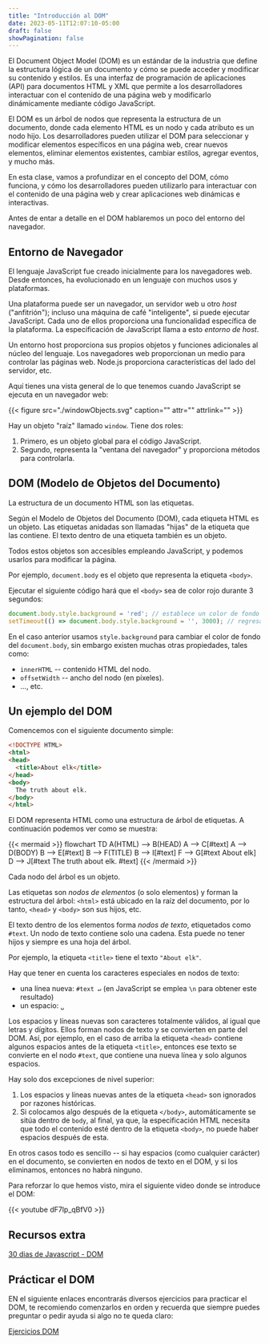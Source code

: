 ```yaml
---
title: "Introducción al DOM"
date: 2023-05-11T12:07:10-05:00
draft: false
showPagination: false
---
```



El Document Object Model (DOM) es un estándar de la industria que define la estructura lógica de un documento y cómo se puede acceder y modificar su contenido y estilos. Es una interfaz de programación de aplicaciones (API) para documentos HTML y XML que permite a los desarrolladores interactuar con el contenido de una página web y modificarlo dinámicamente mediante código JavaScript.

El DOM es un árbol de nodos que representa la estructura de un documento, donde cada elemento HTML es un nodo y cada atributo es un nodo hijo. Los desarrolladores pueden utilizar el DOM para seleccionar y modificar elementos específicos en una página web, crear nuevos elementos, eliminar elementos existentes, cambiar estilos, agregar eventos, y mucho más.

En esta clase, vamos a profundizar en el concepto del DOM, cómo funciona, y cómo los desarrolladores pueden utilizarlo para interactuar con el contenido de una página web y crear aplicaciones web dinámicas e interactivas.

Antes de entar a detalle en el DOM hablaremos un poco del entorno del navegador.

## Entorno de Navegador

El lenguaje JavaScript fue creado inicialmente para los navegadores web. Desde entonces, ha evolucionado en un lenguaje con muchos usos y plataformas.

Una plataforma puede ser un navegador, un servidor web u otro *host* ("anfitrión"); incluso una máquina de café "inteligente", si puede ejecutar JavaScript. Cada uno de ellos proporciona una funcionalidad específica de la plataforma. La especificación de JavaScript llama a esto *entorno de host*.

Un entorno host proporciona sus propios objetos y funciones adicionales al núcleo del lenguaje. Los navegadores web proporcionan un medio para controlar las páginas web. Node.js proporciona características del lado del servidor, etc.

Aquí tienes una vista general de lo que tenemos cuando JavaScript se ejecuta en un navegador web:

{{< figure src="./windowObjects.svg" caption="" attr="" attrlink="" >}}

Hay un objeto "raíz" llamado `window`. Tiene dos roles:

1. Primero, es un objeto global para el código JavaScript.
2. Segundo, representa la "ventana del navegador" y proporciona métodos para controlarla.

## DOM (Modelo de Objetos del Documento)

La estructura de un documento HTML son las etiquetas.

Según el Modelo de Objetos del Documento (DOM), cada etiqueta HTML es un objeto. Las etiquetas anidadas son llamadas "hijas" de la etiqueta que las contiene. El texto dentro de una etiqueta también es un objeto.

Todos estos objetos son accesibles empleando JavaScript, y podemos usarlos para modificar la página.

Por ejemplo, `document.body` es el objeto que representa la etiqueta `<body>`.

Ejecutar el siguiente código hará que el `<body>` sea de color rojo durante 3 segundos:

```js run
document.body.style.background = 'red'; // establece un color de fondo rojo
setTimeout(() => document.body.style.background = '', 3000); // regresa el color de fondo original despues de 3 segundos
```

En el caso anterior usamos `style.background` para cambiar el color de fondo del `document.body`, sin embargo existen muchas otras propiedades, tales como:

- `innerHTML` -- contenido HTML del nodo.
- `offsetWidth` -- ancho del nodo (en píxeles).
- ..., etc.

## Un ejemplo del DOM

Comencemos con el siguiente documento simple:

```html run no-beautify
<!DOCTYPE HTML>
<html>
<head>
  <title>About elk</title>
</head>
<body>
  The truth about elk.
</body>
</html>
```

El DOM representa HTML como una estructura de árbol de etiquetas. A continuación podemos ver como se muestra:

{{< mermaid >}}
flowchart TD
A(HTML) --> B(HEAD)
A --> C[#text]
A --> D(BODY)
B --> E[#text]
B --> F(TITLE)
B --> I[#text]
F --> G[#text About elk]
D --> J[#text The truth about elk. #text]
{{< /mermaid >}}
 
Cada nodo del árbol es un objeto.

Las etiquetas son *nodos de elementos* (o solo elementos) y forman la estructura del árbol: `<html>` está ubicado en la raíz del documento, por lo tanto, `<head>` y `<body>` son sus hijos, etc.

El texto dentro de los elementos forma *nodos de texto*, etiquetados como `#text`. Un nodo de texto contiene solo una cadena. Esta puede no tener hijos y siempre es una hoja del árbol.

Por ejemplo, la etiqueta `<title>` tiene el texto `"About elk"`.

Hay que tener en cuenta los caracteres especiales en nodos de texto:

- una línea nueva: `#text ↵` (en JavaScript se emplea `\n` para obtener este resultado)
- un espacio: `␣`

Los espacios y líneas nuevas son caracteres totalmente válidos, al igual que letras y dígitos. Ellos forman nodos de texto y se convierten en parte del DOM. Así, por ejemplo, en el caso de arriba la etiqueta `<head>` contiene algunos espacios antes de la etiqueta `<title>`, entonces ese texto se convierte en el nodo `#text`, que contiene una nueva línea y solo algunos espacios.

Hay solo dos excepciones de nivel superior:
1. Los espacios y líneas nuevas antes de la etiqueta `<head>` son ignorados por razones históricas.
2. Si colocamos algo después de la etiqueta `</body>`, automáticamente se sitúa dentro de `body`, al final, ya que, la especificación HTML necesita que todo el contenido esté dentro de la etiqueta `<body>`, no puede haber espacios después de esta.

En otros casos todo es sencillo -- si hay espacios (como cualquier carácter) en el documento, se convierten en nodos de texto en el DOM, y si los eliminamos, entonces no habrá ninguno.

Para reforzar lo que hemos visto, mira el siguiente video donde se introduce el DOM:

{{< youtube dF7lp_qBfV0 >}}

## Recursos extra

[30 dias de Javascript - DOM](https://github.com/Asabeneh/30-Days-Of-JavaScript/blob/master/Spanish/dia_21_DOM/dia_21_dom.md)

## Prácticar el DOM

EN el siguiente enlaces encontrarás diversos ejercicios para practicar el DOM, te recomiendo comenzarlos en orden y recuerda que siempre puedes preguntar o pedir ayuda si algo no te queda claro:

[Ejercicios DOM](https://jschallenger.com/javascript-dom-exercises)